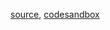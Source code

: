 [source](https://github.com/kossidts/react-stockcharts/blob/master/docs/lib/charts/CandleStickChartWithMA.js), [codesandbox](https://codesandbox.io/s/github/rrag/react-stockcharts-examples2/tree/master/examples/CandleStickChartWithMA)
